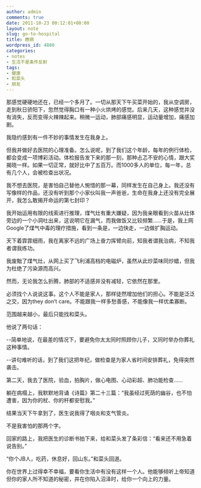 ```yaml
---
author: admin
comments: true
date: 2011-10-23 00:12:01+00:00
layout: note
slug: go-to-hospital
title: 瞧病
wordpress_id: 4880
categories:
- notes
- 生活不是条件反射
tags:
- 健康
- 和菜头
- 朋友
---
```


那感觉硬硬地还在，已经一个多月了。一切从那天下午买菜开始的，我从空调房，走到秋日骄阳下，忽然觉得胸口有一种小火烘烤的感觉。后来几天，这种感觉并没有消失，反而变得火辣辣起来。稍微一运动，肺部痛感明显，运动量增加，痛感加剧。

我隐约感到有一件不妙的事情发生在我身上。

但我并做好去医院的心理准备。怎么说呢，到了我们这个年龄，每年的例行体检，都会变成一项博彩活动。体检报告发下来的那一刻，那种忐忑不安的心情，跟大奖揭晓一样。如果一切正常，就好比中了五百万。而1000多人的单位，每一年，总有几个人，会被检查出状况。

我不想去医院，是害怕自己替他人惋惜的那一幕，同样发生在自己身上。我还没有写像样的作品，还没有听到那个小家伙叫我一声爸爸，生命在我身上还没有完全展开，我怎么敢揭开命运的第七封印？

我开始运用有限的线索进行推理，煤气灶有重大嫌疑，因为我亲眼看到火苗从灶体旁边的一个小洞吐出来，这说明它在漏气，而我做饭又比较频繁……于是，我上网Google了煤气中毒的理疗措施，看到一条是，一边快走，一边做扩胸运动。

天下着霏霏细雨，我在离家不远的广场上奋力挥臂向前，知我者谓我治病，不知我者谓我练功。

我废黜了煤气灶，从网上买了飞利浦高档的电磁炉，虽然从此炒菜味同炒蜡，但我为杜绝了污染源而高兴。

然而，无论我怎么折腾，肺部的不适感并没有减轻，它依然在那里。

必须找个人说说这事。这个人不能是家人，那样徒然增加他们的担心。不能是泛泛之交，因为they don’t care。不能跟我一样多愁善感，不能像我一样优柔寡断。

范围越来越小，最后只能找和菜头。

他说了两句话：

--简单地说，在最差的情况下，要避免你太太同时照顾你儿子，又同时举办你葬礼这种事情。

--讲句难听的话，到了我们这把年纪，做检查是为家人省时间安排葬礼，免得突然袭击。

第二天，我去了医院，验血，拍胸片，做心电图、心动彩超、肺功能检查……

躺在病榻上，我默默地背诵《诗篇》第二十三篇：“我虽经过死荫的幽谷，也不怕遭害，因为你的杖、你的杆都安慰我。”

结果当天下午拿到了，医生说我得了咽炎和支气管炎。

不是我害怕的那两个字。

回家的路上，我把医生的诊断书拍下来，给和菜头发了条彩信：“看来还不用急着说告别。”

“你个JB人，吃药，休息好，回山东。”和菜头回道。

你在世界上过得幸不幸福，要看你生活中有没有这样一个人。他能够倾听上帝知道但你的家人所不知道的秘密，并在你陷入沼泽时，给你一个向上的力量。
